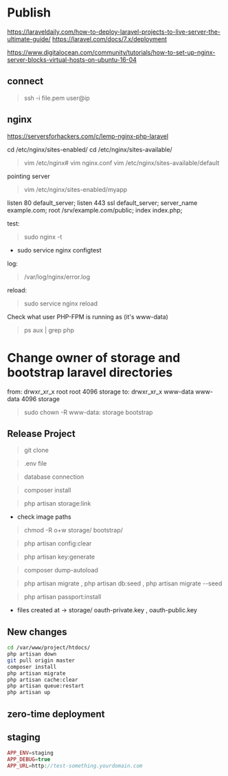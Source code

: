 # Publish
https://laraveldaily.com/how-to-deploy-laravel-projects-to-live-server-the-ultimate-guide/
https://laravel.com/docs/7.x/deployment

https://www.digitalocean.com/community/tutorials/how-to-set-up-nginx-server-blocks-virtual-hosts-on-ubuntu-16-04

## connect
> ssh -i file.pem user@ip

## nginx
https://serversforhackers.com/c/lemp-nginx-php-laravel

cd /etc/nginx/sites-enabled/
cd /etc/nginx/sites-available/

> vim /etc/nginx# vim nginx.conf
> vim /etc/nginx/sites-available/default

pointing server
> vim /etc/nginx/sites-enabled/myapp

listen 80 default_server;
listen 443 ssl default_server;
server_name example.com;
root /srv/example.com/public;
index index.php;

test:
> sudo nginx -t
- sudo service nginx configtest

log:
> /var/log/nginx/error.log

reload:
> sudo service nginx reload

Check what user PHP-FPM is running as (it's www-data)
> ps aux | grep php

# Change owner of storage and bootstrap laravel directories
from:  drwxr_xr_x root root 4096 storage
to:    drwxr_xr_x www-data www-data 4096 storage
> sudo chown -R www-data: storage bootstrap

## Release Project
> git clone <repo>

> .env file

> database connection

> composer install

> php artisan storage:link
- check image paths

> chmod -R o+w storage/ bootstrap/

> php artisan config:clear

> php artisan key:generate

> composer dump-autoload

> php artisan migrate , php artisan db:seed , php artisan migrate --seed

> php artisan passport:install
- files created at -> storage/ oauth-private.key , oauth-public.key

## New changes
```sh
cd /var/www/project/htdocs/
php artisan down
git pull origin master
composer install
php artisan migrate
php artisan cache:clear
php artisan queue:restart
php artisan up
```

## zero-time deployment

## staging
```php
APP_ENV=staging
APP_DEBUG=true
APP_URL=http://test-something.yourdomain.com
```

